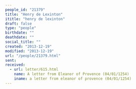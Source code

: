 ```yaml
---
people_id: "21379"
title: "Henry de Lexinton"
ititle: "henry de lexinton"
draft: false
type: "people"
birthdate: ""
deathdate: ""
social_title: ""
created: "2013-12-19"
modified: "2013-12-19"
url: "/people/21379.html"
sent:
received:
  - url: letter/615.html
    name: A letter from Eleanor of Provence (04/01/1254)
    iname: a letter from eleanor of provence (04/01/1254)
---
```

